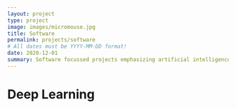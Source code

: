 ```yaml
---
layout: project
type: project
image: images/micromouse.jpg
title: Software
permalink: projects/software
# All dates must be YYYY-MM-DD format!
date: 2020-12-01
summary: Software focussed projects emphasizing artificial intelligence, computational science and theoretical computer science. 
---
```


# Deep Learning
